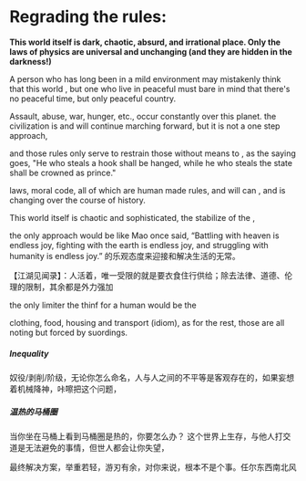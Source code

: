 # Regrading the rules:

**This world itself is dark, chaotic, absurd, and irrational place. Only the laws of physics are universal and unchanging (and they are hidden in the darkness!)**

A person who has long been in a mild environment may mistakenly think that this world , but one who live in peaceful must bare in mind that there's no peaceful time, but only peaceful country.

Assault, abuse, war, hunger, etc., occur constantly over this planet. the civilization is and will continue marching forward, but it is not a one step approach, 

and those rules only serve to restrain those without means to , as the saying goes, "He who steals a hook shall be hanged, while he who steals the state shall be crowned as prince."

laws, moral code, all of which are human made rules, and will can , and is changing over the course of history.



This world itself is chaotic and sophisticated, the stabilize of the , 

the only approach would be like Mao once said, “Battling with heaven is endless joy, fighting with the earth is endless joy, and struggling with humanity is endless joy.” 的乐观态度来迎接和解决生活的无常。

【江湖见闻录】：人活着，唯一受限的就是要衣食住行供给；除去法律、道德、伦理的限制，其余都是外力强加

the only limiter the thinf for a human would be the 

clothing, food, housing and transport (idiom), as for the rest, those are all noting but forced by suordings.

##### Inequality  

奴役/剥削/阶级，无论你怎么命名，人与人之间的不平等是客观存在的，如果妄想着机械降神，咔嚓把这个问题，




##### 温热的马桶圈
当你坐在马桶上看到马桶圈是热的，你要怎么办？
这个世界上生存，与他人打交道是无法避免的事情，但世人都会让你失望，

最终解决方案，举重若轻，游刃有余，对你来说，根本不是个事。任尔东西南北风